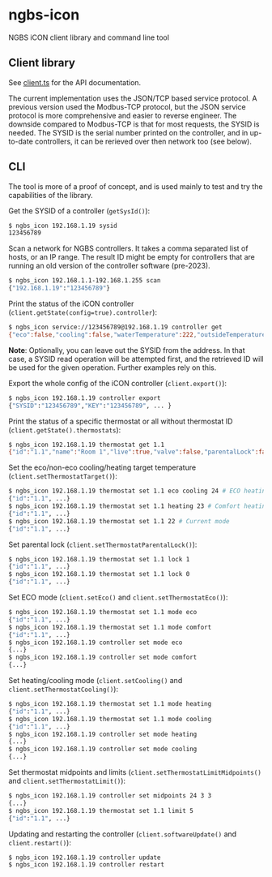 # ngbs-icon

NGBS iCON client library and command line tool

## Client library

See [client.ts](src/client.ts) for the API documentation.

The current implementation uses the JSON/TCP based service protocol. A previous version used the Modbus-TCP protocol, but the JSON service protocol is more comprehensive and easier to reverse engineer. The downside compared to Modbus-TCP is that for most requests, the SYSID is needed. The SYSID is the serial number printed on the controller, and in up-to-date controllers, it can be rerieved over then network too (see below).

## CLI

The tool is more of a proof of concept, and is used mainly to test and try the capabilities of the library.

Get the SYSID of a controller (`getSysId()`):

```bash
$ ngbs_icon 192.168.1.19 sysid
123456789
```

Scan a network for NGBS controllers. It takes a comma separated list of hosts, or an IP range. The result ID
might be empty for controllers that are running an old version of the controller software (pre-2023).

```bash
$ ngbs_icon 192.168.1.1-192.168.1.255 scan
{"192.168.1.19":"123456789"}
```

Print the status of the iCON controller (`client.getState(config=true).controller`):

```bash
$ ngbs_icon service://123456789@192.168.1.19 controller get
{"eco":false,"cooling":false,"waterTemperature":222,"outsideTemperature":222,"midpoints":{"heating":23,"cooling":23,"ecoHeating":20,"ecoCooling":26},"firmwareVersion":1079,"configVersion":"20230110173134","timezone":"UTC","uptime":21,"config":{"name":"Test Controller","mixingValve":0,"thermostatHysteresis":0.5}}
```

**Note**: Optionally, you can leave out the SYSID from the address. In that case, a SYSID read operation will
be attempted first, and the retrieved ID will be used for the given operation. Further examples rely on this.

Export the whole config of the iCON controller (`client.export()`):

```bash
$ ngbs_icon 192.168.1.19 controller export
{"SYSID":"123456789","KEY":"123456789", ... }
```

 Print the status of a specific thermostat or all without thermostat ID (`client.getState().thermostats`):

```bash
$ ngbs_icon 192.168.1.19 thermostat get 1.1
{"id":"1.1","name":"Room 1","live":true,"valve":false,"parentalLock":false,"eco":false,"ecoFollowsMaster":true,"cooling":false,"temperature":24.4,"humidity":38.2,"dew":10.2,"dewProtection":false,"frost":false,"target":23.5,"targets":{"heating":23.5,"cooling":27,"ecoHeating":18,"ecoCooling":27},"floorHeatingOffset":1,"floorCoolingOffset":0,"limit":5}
```

Set the eco/non-eco cooling/heating target temperature (`client.setThermostatTarget()`):

```bash
$ ngbs_icon 192.168.1.19 thermostat set 1.1 eco cooling 24 # ECO heating
{"id":"1.1", ...}
$ ngbs_icon 192.168.1.19 thermostat set 1.1 heating 23 # Comfort heating
{"id":"1.1", ...}
$ ngbs_icon 192.168.1.19 thermostat set 1.1 22 # Current mode
{"id":"1.1", ...}
```

Set parental lock (`client.setThermostatParentalLock()`):

```bash
$ ngbs_icon 192.168.1.19 thermostat set 1.1 lock 1
{"id":"1.1", ...}
$ ngbs_icon 192.168.1.19 thermostat set 1.1 lock 0
{"id":"1.1", ...}
```

Set ECO mode (`client.setEco()` and `client.setThermostatEco()`):

```bash
$ ngbs_icon 192.168.1.19 thermostat set 1.1 mode eco
{"id":"1.1", ...}
$ ngbs_icon 192.168.1.19 thermostat set 1.1 mode comfort
{"id":"1.1", ...}
$ ngbs_icon 192.168.1.19 controller set mode eco
{...}
$ ngbs_icon 192.168.1.19 controller set mode comfort
{...}
```

Set heating/cooling mode (`client.setCooling()` and `client.setThermostatCooling()`):

```bash
$ ngbs_icon 192.168.1.19 thermostat set 1.1 mode heating
{"id":"1.1", ...}
$ ngbs_icon 192.168.1.19 thermostat set 1.1 mode cooling
{"id":"1.1", ...}
$ ngbs_icon 192.168.1.19 controller set mode heating
{...}
$ ngbs_icon 192.168.1.19 controller set mode cooling
{...}
```

Set thermostat midpoints and limits (`client.setThermostatLimitMidpoints()` and `client.setThermostatLimit()`):

```bash
$ ngbs_icon 192.168.1.19 controller set midpoints 24 3 3
{...}
$ ngbs_icon 192.168.1.19 thermostat set 1.1 limit 5
{"id":"1.1", ...}
```

Updating and restarting the controller (`client.softwareUpdate()` and `client.restart()`):

```bash
$ ngbs_icon 192.168.1.19 controller update
$ ngbs_icon 192.168.1.19 controller restart
```
